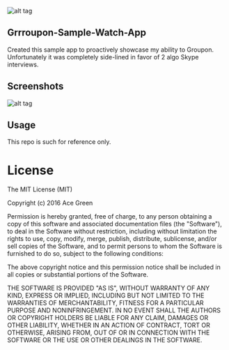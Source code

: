 
![alt tag](https://cloud.githubusercontent.com/assets/10794609/17078623/0ba06298-50c6-11e6-8d1b-2f847874b827.png)

## Grrroupon-Sample-Watch-App

Created this sample app to proactively showcase my ability to Groupon. Unfortunately it was completely side-lined in favor of 2 algo Skype interviews. 

## Screenshots

![alt tag](https://cloud.githubusercontent.com/assets/10794609/17078622/0ba01cac-50c6-11e6-8f1e-06b544cfc671.png)

## Usage

This repo is such for reference only. 

License
=======
The MIT License (MIT)

Copyright (c) 2016 Ace Green

Permission is hereby granted, free of charge, to any person obtaining a copy
of this software and associated documentation files (the "Software"), to deal
in the Software without restriction, including without limitation the rights
to use, copy, modify, merge, publish, distribute, sublicense, and/or sell
copies of the Software, and to permit persons to whom the Software is
furnished to do so, subject to the following conditions:

The above copyright notice and this permission notice shall be included in all
copies or substantial portions of the Software.

THE SOFTWARE IS PROVIDED "AS IS", WITHOUT WARRANTY OF ANY KIND, EXPRESS OR
IMPLIED, INCLUDING BUT NOT LIMITED TO THE WARRANTIES OF MERCHANTABILITY,
FITNESS FOR A PARTICULAR PURPOSE AND NONINFRINGEMENT. IN NO EVENT SHALL THE
AUTHORS OR COPYRIGHT HOLDERS BE LIABLE FOR ANY CLAIM, DAMAGES OR OTHER
LIABILITY, WHETHER IN AN ACTION OF CONTRACT, TORT OR OTHERWISE, ARISING FROM,
OUT OF OR IN CONNECTION WITH THE SOFTWARE OR THE USE OR OTHER DEALINGS IN THE
SOFTWARE.
